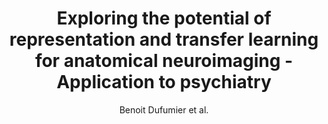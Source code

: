 ---
cat: gaia
subcat: platform
bestof: false
author: Benoit Dufumier et al.
title: Exploring the potential of representation and transfer learning for anatomical neuroimaging - Application to psychiatry
journal: NeuroImage
year: 2024
type: article
url: https -//www.sciencedirect.com/science/article/pii/S1053811924001605
doi: 10.1016/j.neuroimage.2024.120665
---